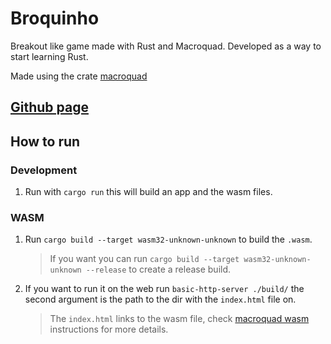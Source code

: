 <!--
 Copyright 2023 rafae

 Licensed under the Apache License, Version 2.0 (the "License");
 you may not use this file except in compliance with the License.
 You may obtain a copy of the License at

     http://www.apache.org/licenses/LICENSE-2.0

 Unless required by applicable law or agreed to in writing, software
 distributed under the License is distributed on an "AS IS" BASIS,
 WITHOUT WARRANTIES OR CONDITIONS OF ANY KIND, either express or implied.
 See the License for the specific language governing permissions and
 limitations under the License.
-->

# Broquinho

Breakout like game made with Rust and Macroquad. Developed as a way to start learning Rust.

Made using the crate [macroquad](https://github.com/not-fl3/macroquad/)

## [Github page](https://zrafaf.github.io/broquinho-rs/)

## How to run

### Development

1. Run with `cargo run` this will build an app and the wasm files.

### WASM

1. Run `cargo build --target wasm32-unknown-unknown` to build the `.wasm`.

   > If you want you can run `cargo build --target wasm32-unknown-unknown --release` to create a release build.

2. If you want to run it on the web run `basic-http-server ./build/` the second argument is the path to the dir with the `index.html` file on.
   > The `index.html` links to the wasm file, check [macroquad wasm](https://github.com/not-fl3/macroquad/#wasm) instructions for more details.
